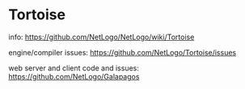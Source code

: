 # Tortoise

info: https://github.com/NetLogo/NetLogo/wiki/Tortoise

engine/compiler issues: https://github.com/NetLogo/Tortoise/issues

web server and client code and issues: https://github.com/NetLogo/Galapagos
